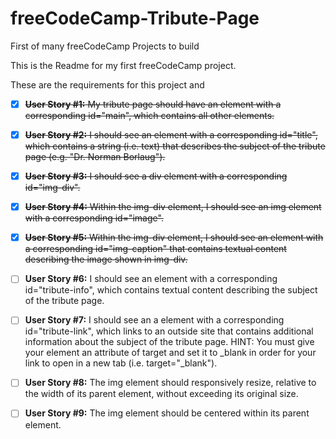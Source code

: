 # freeCodeCamp-Tribute-Page
First of many freeCodeCamp Projects to build

This is the Readme for my first freeCodeCamp project.

These are the requirements for this project and

- [x] ~~**User Story #1:** My tribute page should have an element with a corresponding id="main", which contains all other elements.~~

- [x] ~~**User Story #2:** I should see an element with a corresponding id="title", which contains a string (i.e. text) that describes the subject of the tribute page (e.g. "Dr. Norman Borlaug").~~

- [x] ~~**User Story #3:** I should see a div element with a corresponding id="img-div".~~

- [x] ~~**User Story #4:** Within the img-div element, I should see an img element with a corresponding id="image".~~

- [x] ~~**User Story #5:** Within the img-div element, I should see an element with a corresponding id="img-caption" that contains textual content describing the image shown in img-div.~~

- [ ] **User Story #6:** I should see an element with a corresponding id="tribute-info", which contains textual content describing the subject of the tribute page.

- [ ] **User Story #7:** I should see an a element with a corresponding id="tribute-link", which links to an outside site that contains additional information about the subject of the tribute page. HINT: You must give your element an attribute of target and set it to _blank in order for your link to open in a new tab (i.e. target="_blank").

- [ ] **User Story #8:** The img element should responsively resize, relative to the width of its parent element, without exceeding its original size.

- [ ] **User Story #9:** The img element should be centered within its parent element.